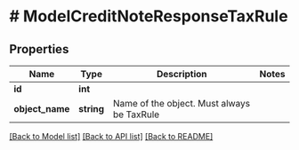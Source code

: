 # # ModelCreditNoteResponseTaxRule

## Properties

Name | Type | Description | Notes
------------ | ------------- | ------------- | -------------
**id** | **int** |  |
**object_name** | **string** | Name of the object. Must always be TaxRule |

[[Back to Model list]](../../README.md#models) [[Back to API list]](../../README.md#endpoints) [[Back to README]](../../README.md)
